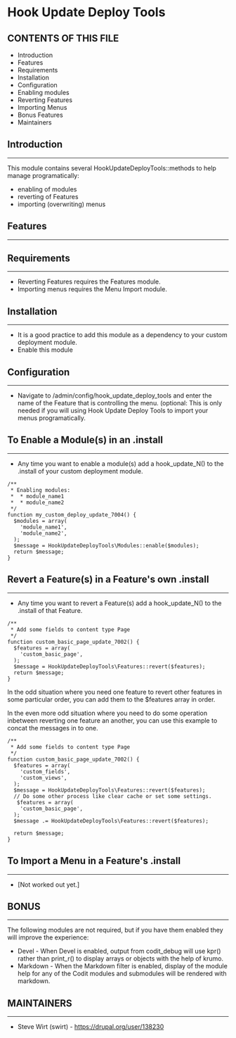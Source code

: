 Hook Update Deploy Tools
============

CONTENTS OF THIS FILE
---------------------
 * Introduction
 * Features
 * Requirements
 * Installation
 * Configuration
 * Enabling modules
 * Reverting Features
 * Importing Menus
 * Bonus Features
 * Maintainers

## Introduction
---------------

This module contains several HookUpdateDeployTools::methods to help manage programatically: 

  * enabling of modules
  * reverting of Features
  * importing (overwriting) menus

## Features
-----------


## Requirements
---------------

*  Reverting Features requires the Features module.
*  Importing menus requires the Menu Import module.


## Installation
---------------

* It is a good practice to add this module as a dependency to your custom 
  deployment module.
* Enable this module 

## Configuration
----------------

* Navigate to /admin/config/hook_update_deploy_tools and enter the name of the Feature that
  is controlling the menu.  (optional:  This is only needed if you will using 
  Hook Update Deploy Tools to import your menus programatically.

## To Enable a Module(s) in an .install
---------------------------------------


* Any time you want to enable a module(s) add a hook_update_N() to the .install 
  of your custom deployment module.

````
/**
 * Enabling modules:
 *  * module_name1
 *  * module_name2
 */
function my_custom_deploy_update_7004() {
  $modules = array(
    'module_name1',
    'module_name2',
  );
  $message = HookUpdateDeployTools\Modules::enable($modules);
  return $message;
}
````

## Revert a Feature(s) in a Feature's own .install
--------------------------------------------------

* Any time you want to revert a Feature(s) add a hook_update_N() to the .install 
  of that Feature.

````
/**
 * Add some fields to content type Page
 */
function custom_basic_page_update_7002() {
  $features = array(
    'custom_basic_page',
  );
  $message = HookUpdateDeployTools\Features::revert($features);
  return $message;
}
````

In the odd situation where you need one feature to revert other features in
some particular order, you can add them to the $features array in order.

In the even more odd situation where you need to do some operation inbetween
reverting one feature an another, you can use this example to concat the 
messages in to one.

````
/**
 * Add some fields to content type Page
 */
function custom_basic_page_update_7002() {
  $features = array(
    'custom_fields',
    'custom_views',
  );
  $message = HookUpdateDeployTools\Features::revert($features);
  // Do some other process like clear cache or set some settings.
   $features = array(
    'custom_basic_page',
  );
  $message .= HookUpdateDeployTools\Features::revert($features);

  return $message;
}
````


## To Import a Menu in a Feature's .install
-------------------------------------------

  *  [Not worked out yet.]


## BONUS
--------
The following modules are not required, but if you have them enabled they will
improve the experience:

  * Devel - When Devel is enabled, output from codit_debug will use kpr() rather
    than print_r() to display arrays or objects with the help of krumo.
  * Markdown - When the Markdown filter is enabled, display of the module help
    for any of the Codit modules and submodules will be rendered with markdown.


## MAINTAINERS
--------------

* Steve Wirt (swirt) - https://drupal.org/user/138230